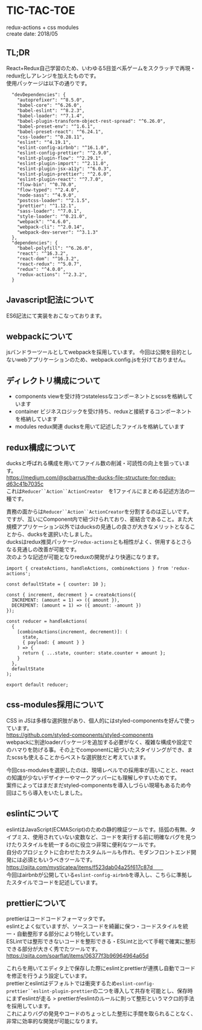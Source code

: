 # TIC-TAC-TOE
redux-actions + css modules  
create date: 2018/05

## TL;DR
React+Redux自己学習のため、いわゆる5目並べ系ゲームをスクラッチで再現・redux化しアレンジを加えたものです。  
使用パッケージは以下の通りです。  

```
  "devDependencies": {
    "autoprefixer": "^8.5.0",
    "babel-core": "^6.26.0",
    "babel-eslint": "^8.2.3",
    "babel-loader": "^7.1.4",
    "babel-plugin-transform-object-rest-spread": "^6.26.0",
    "babel-preset-env": "^1.6.1",
    "babel-preset-react": "^6.24.1",
    "css-loader": "^0.28.11",
    "eslint": "^4.19.1",
    "eslint-config-airbnb": "^16.1.0",
    "eslint-config-prettier": "^2.9.0",
    "eslint-plugin-flow": "^2.29.1",
    "eslint-plugin-import": "^2.11.0",
    "eslint-plugin-jsx-a11y": "^6.0.3",
    "eslint-plugin-prettier": "^2.6.0",
    "eslint-plugin-react": "^7.7.0",
    "flow-bin": "^0.70.0",
    "flow-typed": "^2.4.0",
    "node-sass": "^4.9.0",
    "postcss-loader": "^2.1.5",
    "prettier": "^1.12.1",
    "sass-loader": "^7.0.1",
    "style-loader": "^0.21.0",
    "webpack": "^4.6.0",
    "webpack-cli": "^2.0.14",
    "webpack-dev-server": "^3.1.3"
  },
  "dependencies": {
    "babel-polyfill": "^6.26.0",
    "react": "^16.3.2",
    "react-dom": "^16.3.2",
    "react-redux": "^5.0.7",
    "redux": "^4.0.0",
    "redux-actions": "^2.3.2",
  }
```

## Javascript記法について
ES6記法にて実装をおこなっております。

## webpackについて
jsバンドラーツールとしてwebpackを採用しています。
今回は公開を目的としないwebアプリケーションのため、webpack.config.jsを分けておりません。

## ディレクトリ構成について
* components viewを受け持つstatelessなコンポーネントとscssを格納しています
* container ビジネスロジックを受け持ち、reduxと接続するコンポーネントを格納しています
* modules redux関連 ducksを用いて記述したファイルを格納しています

## redux構成について
ducksと呼ばれる構成を用いてファイル数の削減・可読性の向上を狙っています。  
https://medium.com/@scbarrus/the-ducks-file-structure-for-redux-d63c41b7035c  
これは`Reducer``Action``ActionCreator`　を1ファイルにまとめる記述方法の一種です。  
  
責務の面からは`Reducer``Action``ActionCreator`を分割するのは正しいです。  
ですが、互いにComponent内で紐づけられており、密結合であること。また大規模アプリケーション以外ではducksの見通しの良さが大きなメリットとなることから、ducksを選択いたしました。  
ducksはredux推奨パッケージ`redux-actions`とも相性がよく、併用するとさらなる見通しの改善が可能です。  
次のような記述が可能となりreduxの開発がより快適になります。

```
import { createActions, handleActions, combineActions } from 'redux-actions';

const defaultState = { counter: 10 };

const { increment, decrement } = createActions({
  INCREMENT: (amount = 1) => ({ amount }),
  DECREMENT: (amount = 1) => ({ amount: -amount })
});

const reducer = handleActions(
  {
    [combineActions(increment, decrement)]: (
      state,
      { payload: { amount } }
    ) => {
      return { ...state, counter: state.counter + amount };
    }
  },
  defaultState
);

export default reducer;
```

## css-modules採用について
CSS in JSは多様な選択肢があり、個人的にはstyled-componentsを好んで使っています。  
https://github.com/styled-components/styled-components  
webpackに別途loaderパッケージを追加する必要がなく、複雑な構成や設定でのハマりを防げる事。その上でcomponentに紐づいたスタイリングができ、またscssも使えることからベストな選択肢だと考えています。  
  
今回css-modulesを選択したのは、現場レベルでの採用率が高いことと、reactの知識が少ないデザイナーやマークアッパーにも理解しやすいためです。  
案件によってはまだまだstyled-componentsを導入しづらい現場もあるため今回はこちら導入をいたしました。　　

## eslintについて
eslintはJavaScript(ECMAScript)のための静的検証ツールです。括弧の有無、タイプミス、使用されていない変数など、コードを実行する前に明確なバグを見つけたりスタイルを統一するのに役立つ非常に便利なツールです。　　  
自分のプロジェクトに合わせたカスタムルールも作れ、モダンフロントエンド開発には必須ともいうべきツールです。　　  
https://qiita.com/mysticatea/items/f523dab04a25f617c87d　　  
今回はairbnbが公開している`eslint-config-airbnb`を導入し、こちらに準拠したスタイルでコードを記述しています。

## prettierについて
prettierはコードコードフォーマッタです。  
eslintとよく似ていますが、ソースコードを綺麗に保つ・コードスタイルを統一・自動整形する部分により特化しています。  
ESLintでは整形できないコードを整形できる・ESLintと比べて手軽で確実に整形できる部分が大きく秀でたツールです。  
https://qiita.com/soarflat/items/06377f3b96964964a65d  
  
これらを用いてエディタ上で保存した際にeslintとprettierが連携し自動でコードを修正を行うよう設定しています。  
prettierとeslintはデフォルトでは衝突するため`eslint-config-prettier``eslint-plugin-prettier`の二つを導入して共存を可能とし、保存時にまずeslintが走る > prettierがeslintのルールに則って整形というマクロ的手法を採用しています。  
これによりバグの発見やコードのちょっとした整形に手間を取られることなく、非常に効率的な開発が可能になります。
